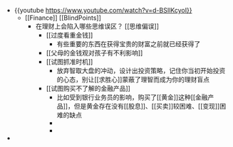 - {{youtube https://www.youtube.com/watch?v=d-BSIlKcyoI}}
	- [[Finance]] [[BlindPoints]]
		- 在理财上会陷入哪些思维误区？ [[思维偏误]]
			- [[过度看重金钱]]
				- 有些重要的东西在获得宝贵的财富之前就已经获得了
			- [[父母的金钱观对孩子有不利影响]]
			- [[试图抓准时机]]
				- 放弃智取大盘的冲动，设计出投资策略，记住你当初开始投资的心态，别让[[求胜心]]蒙蔽了理智而成为你的理财盲点
			- [[试图购买不了解的金融产品]]
				- 比如受到银行业务员的影响，购买了[[黄金]]这种[[金融产品]]，但是黄金存在没有[[股息]]、[[买卖]]较困难、[[变现]]困难的缺点
				-
				-
-
